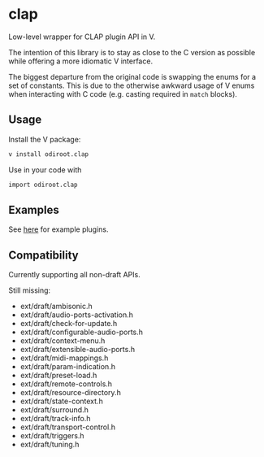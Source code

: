 # clap
Low-level wrapper for CLAP plugin API in V.

The intention of this library is to stay as close to the C version as possible
while offering a more idiomatic V interface.

The biggest departure from the original code is swapping the enums for
a set of constants. This is due to the otherwise awkward usage of V enums
when interacting with C code (e.g. casting required in `match` blocks).

## Usage

Install the V package:

```sh
v install odiroot.clap
```

Use in your code with
```v
import odiroot.clap
```

## Examples

See [here](./examples) for example plugins.

## Compatibility

Currently supporting all non-draft APIs.

Still missing:

 - ext/draft/ambisonic.h
 - ext/draft/audio-ports-activation.h
 - ext/draft/check-for-update.h
 - ext/draft/configurable-audio-ports.h
 - ext/draft/context-menu.h
 - ext/draft/extensible-audio-ports.h
 - ext/draft/midi-mappings.h
 - ext/draft/param-indication.h
 - ext/draft/preset-load.h
 - ext/draft/remote-controls.h
 - ext/draft/resource-directory.h
 - ext/draft/state-context.h
 - ext/draft/surround.h
 - ext/draft/track-info.h
 - ext/draft/transport-control.h
 - ext/draft/triggers.h
 - ext/draft/tuning.h


